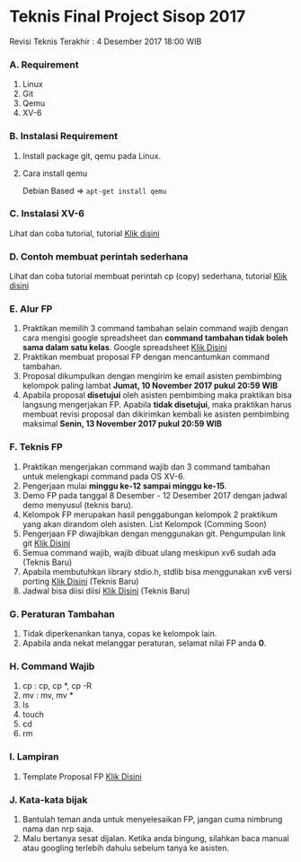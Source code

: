 # Teknis Final Project Sisop 2017

Revisi Teknis Terakhir : 4 Desember 2017 18:00 WIB

### A. Requirement
1. Linux
2. Git
3. Qemu
4. XV-6


### B. Instalasi Requirement
1. Install package git, qemu pada Linux.
2. Cara install qemu

    Debian Based => `apt-get install qemu`

### C. Instalasi XV-6
Lihat dan coba tutorial, tutorial [Klik disini](https://www.youtube.com/watch?v=ktkAlbcoz7o)

### D. Contoh membuat perintah sederhana
Lihat dan coba tutorial membuat perintah cp (copy) sederhana, tutorial [Klik disini](https://www.youtube.com/watch?v=ny56yjshACY)

### E. Alur FP
1. Praktikan memilih 3 command tambahan selain command wajib dengan cara mengisi google spreadsheet dan **command tambahan tidak boleh sama dalam satu kelas**. Google spreadsheet [Klik Disini](https://docs.google.com/spreadsheets/d/1GlJD_l0Z_YBsoPyzIXhuazMVJQ5xSCNAf6b5t9vKfuo/edit?usp=sharing)
2. Praktikan membuat proposal FP dengan mencantumkan command tambahan.
3. Proposal dikumpulkan dengan mengirim ke email asisten pembimbing kelompok paling lambat **Jumat, 10 November 2017 pukul 20:59 WIB**
4. Apabila proposal **disetujui** oleh asisten pembimbing maka praktikan bisa langsung mengerjakan FP. Apabila **tidak disetujui**, maka praktikan harus membuat revisi proposal dan dikirimkan kembali ke asisten pembimbing maksimal **Senin, 13 November 2017 pukul 20:59 WIB**

### F. Teknis FP
1. Praktikan mengerjakan command wajib dan 3 command tambahan untuk melengkapi command pada OS XV-6.
2. Pengerjaan mulai **minggu ke-12 sampai minggu ke-15**.
3. Demo FP pada tanggal 8 Desember - 12 Desember 2017 dengan jadwal demo menyusul (teknis baru).
4. Kelompok FP merupakan hasil penggabungan kelompok 2 praktikum yang akan dirandom oleh asisten. List Kelompok (Comming Soon)
5. Pengerjaan FP diwajibkan dengan menggunakan git. Pengumpulan link git [Klik Disini](https://drive.google.com/open?id=1GlJD_l0Z_YBsoPyzIXhuazMVJQ5xSCNAf6b5t9vKfuo)
6. Semua command wajib, wajib dibuat ulang meskipun xv6 sudah ada (Teknis Baru)
7. Apabila membutuhkan library stdio.h, stdlib bisa menggunakan xv6 versi porting [Klik Disini](https://drive.google.com/open?id=1jHqsU3v-UiATH3LxPGiXyy7srYgjCHV-) (Teknis Baru)
8. Jadwal bisa diisi diisi [Klik Disini](https://docs.google.com/spreadsheets/d/12Gw1pDFidDFqqZhciPMzSJjTd6EKol94CK7GwjwlCqo/edit?usp=sharing) (Teknis Baru)

### G. Peraturan Tambahan
1. Tidak diperkenankan tanya, copas ke kelompok lain.
2. Apabila anda nekat melanggar peraturan, selamat nilai FP anda **0**. 

### H. Command Wajib
1. cp : cp, cp *, cp -R
2. mv : mv, mv *
3. ls
4. touch
5. cd
6. rm

### I. Lampiran
1. Template Proposal FP [Klik Disini](https://drive.google.com/open?id=0BzdVEYDk1QBGeHhUX2xKR0RaelU)

### J. Kata-kata bijak
1. Bantulah teman anda untuk menyelesaikan FP, jangan cuma nimbrung nama dan nrp saja.
2. Malu bertanya sesat dijalan. Ketika anda bingung, silahkan baca manual atau googling terlebih dahulu sebelum tanya ke asisten.




